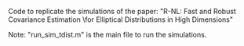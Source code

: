 Code to replicate the simulations of the paper: "R-NL: Fast and Robust Covariance Estimation \\for Elliptical Distributions in High Dimensions"

Note: "run_sim_tdist.m" is the main file to run the simulations.
